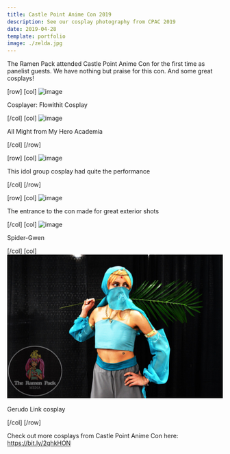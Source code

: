 ```yaml
---
title: Castle Point Anime Con 2019
description: See our cosplay photography from CPAC 2019
date: 2019-04-28
template: portfolio
image: ./zelda.jpg
---
```

The Ramen Pack attended Castle Point Anime Con for the first time as panelist guests. We have nothing but praise for this con. And some great cosplays!

[row]
[col]
![image](./DSC_0013.png)

Cosplayer: Flowithit Cosplay

[/col]
[col]
![image](./DSC_0050.png)

All Might from My Hero Academia

[/col]
[/row]

[row]
[col]
![image](./DSC_0076.png)

This idol group cosplay had quite the performance

[/col]
[/row]

[row]
[col]
![image](./DSC_0103.png)

The entrance to the con made for great exterior shots

[/col]
[col]
![image](./DSC_0116.png)

Spider-Gwen

[/col]
[col]
![image](./zelda.jpg)

Gerudo Link cosplay

[/col]
[/row]

Check out more cosplays from Castle Point Anime Con here: https://bit.ly/2qhkHON

